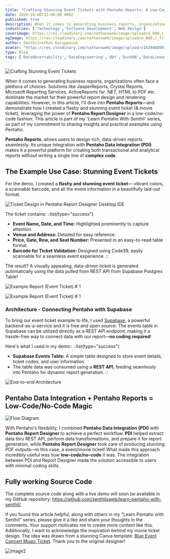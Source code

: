 ```yaml
---
title: "Crafting Stunning Event Tickets with Pentaho Reports: A Low-Code No-Code Journey!"
date: 2024-10-06T12:00:00.000Z
published: true
description: When it comes to generating business reports, organizations often face a plethora of choices. Solutions like JasperReports, Crystal Reports, Microsoft Reporting Services, ActiveReports for .NET, HTML to PDF etc.
industries: ['Technology','Software Development','Web Design']
coverimage: https://res.cloudinary.com/nathansweb/image/upload/w_800,c_fit,l_text:Arial_60_bold:Crafting%20Stunning%20Event%20Tickets%20with%20Pentaho%20Reports,g_north_east,x_30,y_40/v1711924071/senthilsweb-scl-card-template_cyxogj.webp
ogImage: https://res.cloudinary.com/nathansweb/image/upload/w_800,c_fit,l_text:Arial_60_bold:Crafting%20Stunning%20Event%20Tickets%20with%20Pentaho%20Reports,g_north_east,x_30,y_40/v1711924071/senthilsweb-scl-card-template_cyxogj.webp
author: Senthilnathan Karuppaiah
avatar: "https://res.cloudinary.com/nathansweb/image/upload/v1626488903/profile/Senthil-profile-picture-01_al07i5.jpg"
type: Blog
tags: ['DataObservability','DataEngineering','dbt','DuckDB','DataLineage','Analytics','DataLake','BusinessMetadataManagement','Vue.js','Nuxt.js','Open Source','Web Development','Low Code Platform']
---
```

![Crafting Stunning Event Tickets](/i/blog/crafting_stunning_event_tickets_banner.PNG)

When it comes to generating business reports, organizations often face a plethora of choices. Solutions like JasperReports, Crystal Reports, Microsoft Reporting Services, ActiveReports for .NET, HTML to PDF etc. dominate the market for their powerful report design and rendering capabilities. However, in this article, I'll dive into **Pentaho Reports**—and demonstrate how I created a flashy and stunning event ticket (& movie ticket), leveraging the power of **Pentaho Report Designer** in a low-code/no-code fashion. This article is part of my 'Learn Pentaho With Senthil' series, as part of my commitment to sharing insights and practical examples using Pentaho.

**Pentaho Reports**, allows users to design rich, data-driven reports seamlessly. Its unique integration with **Pentaho Data Integration (PDI)** makes it a powerful platform for creating both transactional and analytical reports without writing a single line of **complex code**.

## The Example Use Case: Stunning Event Tickets

For the demo, I created a **flashy and stunning event ticket**— vibrant colors, a scannable barcode, and all the event information in a beautifully laid-out format.

![Ticket Design in Pentaho Report Designer Desktop IDE](/i/blog/crafting_stunning_event_tickets_design_1.PNG)

The ticket contains:
::list{type="success"}
- **Event Name, Date, and Time:** Highlighted prominently to capture attention.
- **Venue and Address:** Detailed for easy reference.
- **Price, Gate, Row, and Seat Number:** Presented in an easy-to-read table format.
- **Barcode for Ticket Validation:** Designed using Code39, easily scannable for a seamless event experience.
:: 

The result? A visually appealing, data-driven ticket is generated automatically using the data pulled from REST API from Supabase Postgres Table!

![Example Report (Event Ticket) # 1](/i/blog/crafting_stunning_event_tickets_example_report_2.PNG)


![Example Report (Event Ticket) # 1](/i/blog/crafting_stunning_event_tickets_example_report_3.PNG)

### Architecture - Connecting Pentaho with Supabase
To bring our event ticket example to life, I used <a class="dark:text-teal-400 relative transition hover:text-teal-500 dark:hover:text-teal-400" href="https://supabase.com/">Supabase</a>, a powerful backend-as-a-service and it is free and open source. The events table in Supabase can be utilized directly as a REST API endpoint, making it a hassle-free way to connect data with our report—**no coding required**!

Here's what I used in my demo::
::list{type="success"}

- **Supabase Events Table:** A simple table designed to store event details, ticket codes, and user information.
- The table data was consumed using a **REST API**, feeding seamlessly into Pentaho for dynamic report generation.
::

![End-to-end Architecture](/i/blog/crafting_stunning_event_tickets_end_to_end_architecture_4.PNG)

## Pentaho Data Integration + Pentaho Reports = Low-Code/No-Code Magic

![Flow Diagram](/i/blog/crafting_stunning_event_tickets_flow_5.PNG)

With Pentaho's flexibility, I combined **Pentaho Data Integration (PDI)** with **Pentaho Report Designer** to achieve a perfect workflow. **PDI** helped extract data thru REST API, perform data transformations, and prepare it for report generation, while **Pentaho Report Designer** took care of producing stunning PDF outputs—in this case, a event/movie ticket!
What made this approach incredibly useful was how **low-code/no-code** it was. The integration between PDI and Report Designer made the solution accessible to users with minimal coding skills. 

## Fully working Source Code 

The complete source code along with a live demo will soon be available in my GitHub repository: https://github.com/senthilsweb/learn-pentaho-with-senthil/.

If you found this article helpful, along with others in my "Learn Pentaho with Senthil" series, please give it a like and share your thoughts in the comments. Your support motivates me to create more content like this.
Additionally, I want to acknowledge the inspiration behind my movie ticket design. The idea was drawn from a stunning Canva template: <a href="https://github.com/senthilsweb/learn-pentaho-with-senthil/" class="dark:text-teal-400 relative transition hover:text-teal-500 dark:hover:text-teal-400">Blue Event Concert Music Ticket</a>. Thank you to the original designer!

![image2](/i/blog/crafting_stunning_event_tickets_festival_6.PNG)
